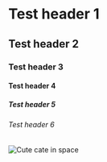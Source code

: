 # Test header 1
## Test header 2
### Test header 3
#### Test header 4
##### Test header 5
###### Test header 6

![Cute cate in space](https://img.artpal.com/624513/2-0-26t.jpg)

